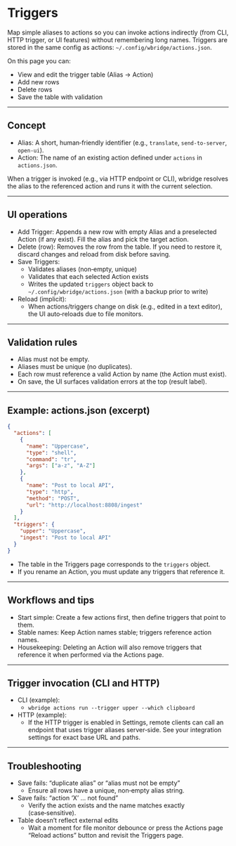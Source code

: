 # Triggers

Map simple aliases to actions so you can invoke actions indirectly (from CLI, HTTP trigger, or UI features) without remembering long names. Triggers are stored in the same config as actions: `~/.config/wbridge/actions.json`.

On this page you can:
- View and edit the trigger table (Alias → Action)
- Add new rows
- Delete rows
- Save the table with validation

---

## Concept

- Alias: A short, human‑friendly identifier (e.g., `translate`, `send-to-server`, `open-ui`).
- Action: The name of an existing action defined under `actions` in `actions.json`.

When a trigger is invoked (e.g., via HTTP endpoint or CLI), wbridge resolves the alias to the referenced action and runs it with the current selection.

---

## UI operations

- Add Trigger: Appends a new row with empty Alias and a preselected Action (if any exist). Fill the alias and pick the target action.
- Delete (row): Removes the row from the table. If you need to restore it, discard changes and reload from disk before saving.
- Save Triggers:
  - Validates aliases (non‑empty, unique)
  - Validates that each selected Action exists
  - Writes the updated `triggers` object back to `~/.config/wbridge/actions.json` (with a backup prior to write)
- Reload (implicit):
  - When actions/triggers change on disk (e.g., edited in a text editor), the UI auto‑reloads due to file monitors.

---

## Validation rules

- Alias must not be empty.
- Aliases must be unique (no duplicates).
- Each row must reference a valid Action by name (the Action must exist).
- On save, the UI surfaces validation errors at the top (result label).

---

## Example: actions.json (excerpt)

```json
{
  "actions": [
    {
      "name": "Uppercase",
      "type": "shell",
      "command": "tr",
      "args": ["a-z", "A-Z"]
    },
    {
      "name": "Post to local API",
      "type": "http",
      "method": "POST",
      "url": "http://localhost:8808/ingest"
    }
  ],
  "triggers": {
    "upper": "Uppercase",
    "ingest": "Post to local API"
  }
}
```

- The table in the Triggers page corresponds to the `triggers` object.
- If you rename an Action, you must update any triggers that reference it.

---

## Workflows and tips

- Start simple: Create a few actions first, then define triggers that point to them.
- Stable names: Keep Action names stable; triggers reference action names.
- Housekeeping: Deleting an Action will also remove triggers that reference it when performed via the Actions page.

---

## Trigger invocation (CLI and HTTP)

- CLI (example):
  - `wbridge actions run --trigger upper --which clipboard`
- HTTP (example):
  - If the HTTP trigger is enabled in Settings, remote clients can call an endpoint that uses trigger aliases server‑side. See your integration settings for exact base URL and paths.

---

## Troubleshooting

- Save fails: “duplicate alias” or “alias must not be empty”
  - Ensure all rows have a unique, non‑empty alias string.
- Save fails: “action ‘X’ … not found”
  - Verify the action exists and the name matches exactly (case‑sensitive).
- Table doesn’t reflect external edits
  - Wait a moment for file monitor debounce or press the Actions page “Reload actions” button and revisit the Triggers page.
